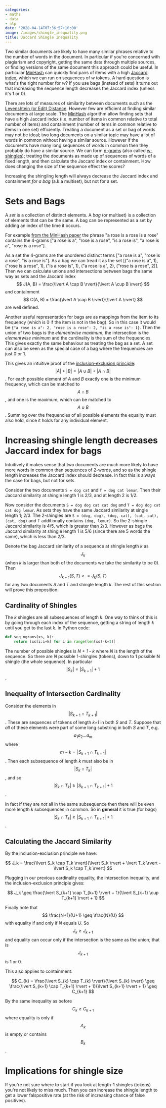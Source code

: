 ```yaml
---
categories:
- maths
- data
- nlp
date: '2020-04-14T07:36:57+10:00'
image: /images/shingle_inequality.png
title: Jaccard Shingle Inequality
---
```


Two similar documents are likely to have many similar phrases relative to the number of words in the document.
In particular if you're concerned with plagiarism and copyright, getting the same data through multiple sources, or finding versions of the same document this approach could be useful.
In particular [MinHash](https://en.wikipedia.org/wiki/MinHash) can quickly find pairs of items with a high [Jaccard index](https://en.wikipedia.org/wiki/Jaccard_index), which we can run on sequences of *w* tokens.
A hard question is what's the right number for *w*?
If you use bags (instead of sets) it turns out that increasing the sequence length decreases the Jaccard index (unless it's 1 or 0).

There are lots of measures of similarity between documents such as the [Levenshtein (or Edit) Distance](https://en.wikipedia.org/wiki/Levenshtein_distance).
However few are efficient at finding similar documents at large scale.
The [MinHash](https://en.wikipedia.org/wiki/MinHash) algorithm allow finding sets that have a high Jaccard index (i.e. number of items in common relative to total number of items) and containment (number of items in common relative to items in one set) efficiently.
Treating a document as a set or bag of words may not be ideal; two long documents on a similar topic may have a lot of words in common without having a similar source.
However if the documents have many long sequences of words in common then they probably do have a similar source.
We can form [n-grams](https://en.wikipedia.org/wiki/N-gram) (also called [w-shingles](https://en.wikipedia.org/wiki/W-shingling)); treating the documents as made up of sequences of words of a fixed length, and then calculate the Jaccard index or containment.
How does changing the size of the sequence effect the scores?

Increasing the shingling length will always decrease the Jaccard index and containment *for a bag* (a.k.a multiset), but not for a set.

# Sets and Bags

A *set* is a collection of distinct elements.
A *bag* (or multiset) is a collection of elements that can be the same.
A bag can be represented as a set by adding an index of the time it occurs.

For example [from the MinHash paper](https://www.cs.princeton.edu/courses/archive/spring13/cos598C/broder97resemblance.pdf) the phrase "a rose is a rose is a rose" contains the 4-grams ["a rose is a", "rose is a rose", "is a rose is", "a rose is a", "rose is a rose"].

As a set the 4-grams are the unordered distinct terms ["a rose is a", "rose is a rose", "is a rose is"].
As a bag we can tread it as the set [("a rose is a", 1), ("rose is a rose", 1), ("is a rose is", 1), ("a rose is a", 2), ("rose is a rose", 2)].
Then we can calculate unions and intersections between bags the same way as sets and the Jaccard index $$ J(A, B) = \frac{\lvert A \cap B \rvert}{\lvert A \cup B \rvert} $$ and containment $$ C(A, B) = \frac{\lvert A \cap B \rvert}{\lvert A \rvert} $$ are well defined.

Another useful representation for bags are as mappings from the item to its frequency (which is 0 if the item is not in the bag).
So in this case it would be `{"a rose is a": 2, "rose is a rose": 2, "is a rose is": 1}`.
Then the union of two bags is the *elementwise maximum*, the intersection is the *elementwise minimum* and the cardinality is the sum of the frequencies.
This gives exactly the same behaviour as treating the bag as a set.
A set can also be seen as the special case of a bag where the frequencies are just 0 or 1.

This gives an intuitive proof of the [inclusion-exclusion principle](https://en.wikipedia.org/wiki/Inclusion%E2%80%93exclusion_principle): $$ \lvert A \rvert + \lvert B \rvert = \lvert A \cup B \rvert + \lvert A \cap B \rvert $$.
For each possible element of *A* and *B* exactly one is the minimum frequency, which can be matched to $$ A \cap B $$, and one is the maximum, which can be matched to $$ A \cup B $$.
Summing over the frequencies of all possible elements the equality must also hold, since it holds for any individual element.

# Increasing shingle length decreases Jaccard index for bags

Intuitively it makes sense that two documents are much more likely to have more words in common than sequences of 2-words, and so as the shingle length increases the Jaccard index should decrease.
In fact this is always the case for bags, but not for sets.

Consider the two documents `S = dog cat` and `T = dog cat lemur`.
Then their Jaccard similarity at shingle length 1 is 2/3, and at length 2 is 1/2.

Now consider the documents `S = dog dog cat cat dog` and `T = dog dog cat cat dog lemur`.
As sets they have the same Jaccard similarity at single length 1; 2/3.
The 2-shingles are `S = (dog, dog), (dog, cat), (cat, cat), (cat, dog)` and T additionally contains `(dog, lemur)`.
So the 2-shingle Jaccard similarity is 4/5, which is greater than 2/3.
However as bags the Jaccard similarity at shingle length 1 is 5/6 (since there are 5 words the same), which is less than 2/3.

Denote the bag Jaccard similarity of a sequence at shingle length *k* as $$ J_k $$ (when *k* is larger than both of the documents we take the similarity to be 0).
Then $$ J_{k+1}(S, T) <= J_{k}(S, T) $$ for any two documents *S* and *T* and shingle length *k*.
The rest of this section will prove this proposition.

## Cardinality of Shingles

The *k* shingles are all subsequences of length *k*.
One way to think of this is by going through each index of the sequence, getting a string of length *k* until you get to the last *k*.
In Python code:

```python
def seq_ngrams(xs, k):
    return [xs[i:i+k] for i in range(len(xs)-k+1)]
```

The number of possible shingles is *N + 1 - k* where *N* is the length of the sequence.
So there are *N* possible 1-shingles (tokens), down to 1 possible N shingle (the whole sequence).
In particular $$ \lvert S_{k} \rvert = \lvert S_{k+1} \rvert + 1 $$.

## Inequality of Intersection Cardinality

Consider the elements in $$ \lvert S_{k+1} \cap T_{k+1} \rvert $$.
These are sequences of tokens of length *k+1* in both *S* and *T*.
Suppose that *all* of these elements were part of some long substring in both *S* and *T*, e.g. $$ a_1 a_2 \ldots a_m $$ where $$ m - k = \lvert S_{k+1} \cap T_{k+1} \rvert $$.
Then each subsequence of length *k* must also be in $$ \lvert S_{k} \cap T_{k} \rvert $$, and so $$ \lvert S_{k} \cap T_{k} \rvert \geq \lvert S_{k+1} \cap T_{k+1} \rvert + 1 $$.

In fact if they are *not* all in the same subsequence then there will be even more length *k* subsequences in common. 
So in **general** it is true (for bags) $$ \lvert S_{k} \cap T_{k} \rvert \geq \lvert S_{k+1} \cap T_{k+1} \rvert + 1 $$.


## Calculating the Jaccard Similarity

By the inclusion-exclusion principle we have:

$$ J_k = \frac{\lvert S_k \cap T_k \rvert}{\lvert S_k \rvert + \lvert T_k \rvert - \lvert S_k \cap T_k \rvert} $$ 

Plugging in our previous cardinality equality, the intersection inequality, and the inclusion-exclusion principle gives:

$$ J_k \geq \frac{\lvert S_{k+1} \cap T_{k+1} \rvert + 1}{\lvert S_{k+1} \cup T_{k+1} \rvert + 1} $$

Finally note that $$ \frac{N+1}{U+1} \geq \frac{N}{U} $$ with equality if and only if *N* equals *U*.
So $$ J_k \geq J_{k+1} $$ and equality can occur only if the intersection is the same as the union; that is $$ J_{k+1} $$ is 1 or 0.

This also applies to containment: 

$$ C_{k} = \frac{\lvert S_{k} \cap T_{k} \rvert}{\lvert S_{k} \rvert} \geq \frac{\lvert S_{k+1} \cap T_{k+1} \rvert + 1}{\lvert S_{k+1} \rvert + 1} \geq C_{k+1} $$

By the same inequality as before $$ C_{k} \geq C_{k+1} $$ where equality is only if $$ A_k $$ is empty or contains $$ B_k $$.

# Implications for shingle size

If you're not sure where to start if you look at length-1 shingles (tokens) you're not likely to miss much.
Then you can increase the shingle length to get a lower falspositive rate (at the risk of increasing chance of false positives).